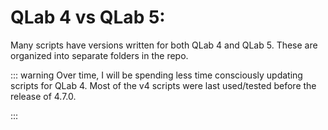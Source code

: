 # QLab 4 vs QLab 5:

Many scripts have versions written for both QLab 4 and QLab 5. These are organized into separate folders in the repo.

::: warning
Over time, I will be spending less time consciously updating scripts for QLab 4. Most of the v4 scripts were last used/tested before the release of 4.7.0.

:::
